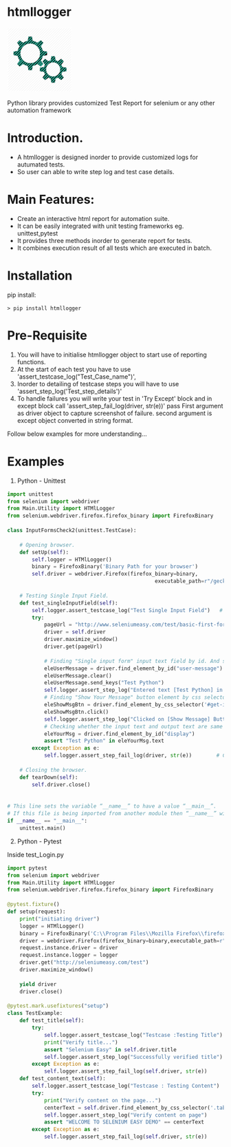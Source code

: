htmllogger
=====================

<img src="./htmllogger_logo.png"  height="150">

Python library provides customized Test Report for selenium or any other automation framework

Introduction.
============

* A htmllogger is designed inorder to provide customized logs for autumated tests.
* So user can able to write step log and test case details.

  

Main Features:
=============

* Create an interactive html report for automation suite.
* It can be easily integrated with unit testing frameworks eg. unittest,pytest
* It provides three methods inorder to generate report for tests.
* It combines execution result of all tests which are executed in batch.

Installation
=============
pip install:

```shell
> pip install htmllogger
```
Pre-Requisite
=============
1) You will have to initialise htmllogger object to start use of reporting functions.
2) At the start of each test you have to use 'assert_testcase_log("Test_Case_name")',
3) Inorder to detailing of testcase steps you will have to use 'assert_step_log('Test_step_details')'
4) To handle failures you will write your test in 'Try Except' block and in except block call 
   'assert_step_fail_log(driver, str(e))' pass First argument as driver object to capture screenshot of failure.
    second argument is except object converted in string format.
	
Follow below examples for more understanding...	
	
Examples
=============
1. Python - Unittest

```python
import unittest
from selenium import webdriver
from Main.Utility import HTMlLogger
from selenium.webdriver.firefox.firefox_binary import FirefoxBinary

class InputFormsCheck2(unittest.TestCase):

    # Opening browser.
    def setUp(self):
        self.logger = HTMlLogger()
        binary = FirefoxBinary('Binary Path for your browser')
        self.driver = webdriver.Firefox(firefox_binary=binary,
                                                executable_path=r"/geckodriver.exe")

    # Testing Single Input Field.
    def test_singleInputField(self):
        self.logger.assert_testcase_log("Test Single Input Field")   # ****Writting Test case Name
        try:
            pageUrl = "http://www.seleniumeasy.com/test/basic-first-form-demo.html"
            driver = self.driver
            driver.maximize_window()
            driver.get(pageUrl)

            # Finding "Single input form" input text field by id. And sending keys(entering data) in it.
            eleUserMessage = driver.find_element_by_id("user-message")
            eleUserMessage.clear()
            eleUserMessage.send_keys("Test Python")
            self.logger.assert_step_log("Entered text [Test Python] in [user-message] EditBox.")         # ****Writting step log
            # Finding "Show Your Message" button element by css selector using both id and class name. And clicking it.
            eleShowMsgBtn = driver.find_element_by_css_selector('#get-input > .btn')
            eleShowMsgBtn.click()
            self.logger.assert_step_log("Clicked on [Show Message] Button.")                         # ****Writting step log
            # Checking whether the input text and output text are same using assertion.
            eleYourMsg = driver.find_element_by_id("display")
            assert "Test Python" in eleYourMsg.text
        except Exception as e:
            self.logger.assert_step_fail_log(driver, str(e))        # Capturing failure

    # Closing the browser.
    def tearDown(self):
        self.driver.close()


# This line sets the variable “__name__” to have a value “__main__”.
# If this file is being imported from another module then “__name__” will be set to the other module's name.
if __name__ == "__main__":
    unittest.main()
```
2. Python - Pytest

Inside test_Login.py
```python
import pytest
from selenium import webdriver
from Main.Utility import HTMlLogger
from selenium.webdriver.firefox.firefox_binary import FirefoxBinary

@pytest.fixture()
def setup(request):
    print("initiating driver")
    logger = HTMlLogger()
    binary = FirefoxBinary('C:\\Program Files\\Mozilla Firefox\\firefox.exe')
    driver = webdriver.Firefox(firefox_binary=binary,executable_path=r"D:/SeleniumTest/SeleniumTest/MainResources/drivers/geckodriver.exe")
    request.instance.driver = driver
    request.instance.logger = logger
    driver.get("http://seleniumeasy.com/test")
    driver.maximize_window()

    yield driver
    driver.close()

@pytest.mark.usefixtures("setup")
class TestExample:
    def test_title(self):
        try:
            self.logger.assert_testcase_log("Testcase :Testing Title")            # ****Writting Test case Name
            print("Verify title...")
            assert "Selenium Easy" in self.driver.title
            self.logger.assert_step_log("Successfully verified title")            # ****Writting step log
        except Exception as e:
            self.logger.assert_step_fail_log(self.driver, str(e))
    def test_content_text(self):
        self.logger.assert_testcase_log("Testcase : Testing Content")
        try:
            print("Verify content on the page...")
            centerText = self.driver.find_element_by_css_selector('.tab-content .text-center').text
            self.logger.assert_step_log("Verify content on page")
            assert "WELCOME TO SELENIUM EASY DEMO" == centerText
        except Exception as e:
            self.logger.assert_step_fail_log(self.driver, str(e))
```

